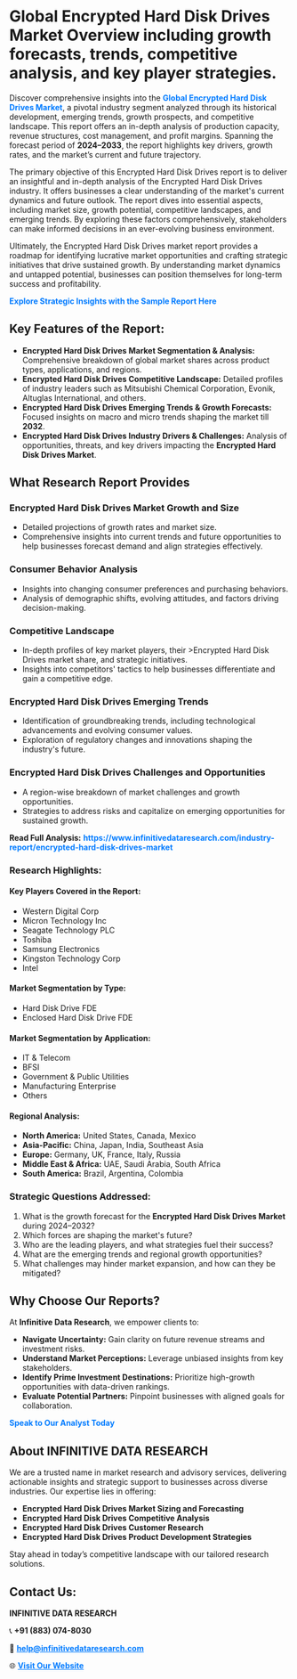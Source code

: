 <h1>Global Encrypted Hard Disk Drives Market Overview including growth forecasts, trends, competitive analysis, and key player strategies.</h1>
<p>
Discover comprehensive insights into the 
<a href="https://www.infinitivedataresearch.com/industry-report/encrypted-hard-disk-drives-market" rel="dofollow" style="color: #007BFF; text-decoration: none;"><strong>Global Encrypted Hard Disk Drives Market</strong></a>, a pivotal industry segment analyzed through its historical development, emerging trends, growth prospects, and competitive landscape. This report offers an in-depth analysis of production capacity, revenue structures, cost management, and profit margins. Spanning the forecast period of <strong>2024–2033</strong>, the report highlights key drivers, growth rates, and the market’s current and future trajectory.
</p>
<p>
The primary objective of this Encrypted Hard Disk Drives report is to deliver an insightful and in-depth analysis of the Encrypted Hard Disk Drives industry. It offers businesses a clear understanding of the market's current dynamics and future outlook. The report dives into essential aspects, including market size, growth potential, competitive landscapes, and emerging trends. By exploring these factors comprehensively, stakeholders can make informed decisions in an ever-evolving business environment.
</p>
<p>
Ultimately, the Encrypted Hard Disk Drives market report provides a roadmap for identifying lucrative market opportunities and crafting strategic initiatives that drive sustained growth. By understanding market dynamics and untapped potential, businesses can position themselves for long-term success and profitability.
</p>
<p>
<a href="https://www.infinitivedataresearch.com/request-sample/reportId=106917" style="color: #007BFF; text-decoration: none;"><strong>Explore Strategic Insights with the Sample Report Here</strong></a>
</p>

<h2>Key Features of the Report:</h2>
<ul>
<li><strong>Encrypted Hard Disk Drives Market Segmentation & Analysis:</strong> Comprehensive breakdown of global market shares across product types, applications, and regions.</li>
<li><strong>Encrypted Hard Disk Drives Competitive Landscape:</strong> Detailed profiles of industry leaders such as Mitsubishi Chemical Corporation, Evonik, Altuglas International, and others.</li>
<li><strong>Encrypted Hard Disk Drives Emerging Trends & Growth Forecasts:</strong> Focused insights on macro and micro trends shaping the market till <strong>2032</strong>.</li>
<li><strong>Encrypted Hard Disk Drives Industry Drivers & Challenges:</strong> Analysis of opportunities, threats, and key drivers impacting the <strong>Encrypted Hard Disk Drives Market</strong>.</li>
</ul>

<h2>What Research Report Provides</h2>
<h3>Encrypted Hard Disk Drives Market Growth and Size</h3>
<ul>
<li>Detailed projections of growth rates and market size.</li>
<li>Comprehensive insights into current trends and future opportunities to help businesses forecast demand and align strategies effectively.</li>
</ul>

<h3>Consumer Behavior Analysis</h3>
<ul>
<li>Insights into changing consumer preferences and purchasing behaviors.</li>
<li>Analysis of demographic shifts, evolving attitudes, and factors driving decision-making.</li>
</ul>

<h3>Competitive Landscape</h3>
<ul>
<li>In-depth profiles of key market players, their >Encrypted Hard Disk Drives market share, and strategic initiatives.</li>
<li>Insights into competitors' tactics to help businesses differentiate and gain a competitive edge.</li>
</ul>

<h3>Encrypted Hard Disk Drives Emerging Trends</h3>
<ul>
<li>Identification of groundbreaking trends, including technological advancements and evolving consumer values.</li>
<li>Exploration of regulatory changes and innovations shaping the industry's future.</li>
</ul>

<h3>Encrypted Hard Disk Drives Challenges and Opportunities</h3>
<ul>
<li>A region-wise breakdown of market challenges and growth opportunities.</li>
<li>Strategies to address risks and capitalize on emerging opportunities for sustained growth.</li>
</ul>
<p><strong>Read Full Analysis:</strong> <a href="https://www.infinitivedataresearch.com/industry-report/encrypted-hard-disk-drives-market" rel="dofollow" style="color: #007BFF; text-decoration: none;"><strong>https://www.infinitivedataresearch.com/industry-report/encrypted-hard-disk-drives-market</strong></a></p>
<h3>Research Highlights:</h3>
<h4>Key Players Covered in the Report:</h4>
<ul><li>Western Digital Corp</li><li>Micron Technology Inc</li><li>Seagate Technology PLC</li><li>Toshiba</li><li>Samsung Electronics</li><li>Kingston Technology Corp</li><li>Intel</li></ul>
<h4>Market Segmentation by Type:</h4>
<ul><li>Hard Disk Drive FDE</li><li>Enclosed Hard Disk Drive FDE</li></ul>
<h4>Market Segmentation by Application:</h4>
<ul><li>IT &amp; Telecom</li><li>BFSI</li><li>Government &amp; Public Utilities</li><li>Manufacturing Enterprise</li><li>Others</li></ul>

<h4>Regional Analysis:</h4>
<ul>
<li><strong>North America:</strong> United States, Canada, Mexico</li>
<li><strong>Asia-Pacific:</strong> China, Japan, India, Southeast Asia</li>
<li><strong>Europe:</strong> Germany, UK, France, Italy, Russia</li>
<li><strong>Middle East & Africa:</strong> UAE, Saudi Arabia, South Africa</li>
<li><strong>South America:</strong> Brazil, Argentina, Colombia</li>
</ul>

<h3>Strategic Questions Addressed:</h3>
<ol>
<li>What is the growth forecast for the <strong>Encrypted Hard Disk Drives Market</strong> during 2024–2032?</li>
<li>Which forces are shaping the market's future?</li>
<li>Who are the leading players, and what strategies fuel their success?</li>
<li>What are the emerging trends and regional growth opportunities?</li>
<li>What challenges may hinder market expansion, and how can they be mitigated?</li>
</ol>

<h2>Why Choose Our Reports?</h2>
<p>At <strong>Infinitive Data Research</strong>, we empower clients to:</p>
<ul>
<li><strong>Navigate Uncertainty:</strong> Gain clarity on future revenue streams and investment risks.</li>
<li><strong>Understand Market Perceptions:</strong> Leverage unbiased insights from key stakeholders.</li>
<li><strong>Identify Prime Investment Destinations:</strong> Prioritize high-growth opportunities with data-driven rankings.</li>
<li><strong>Evaluate Potential Partners:</strong> Pinpoint businesses with aligned goals for collaboration.</li>
</ul>
<p><a href="https://www.infinitivedataresearch.com/industry-report/encrypted-hard-disk-drives-market" rel="dofollow" style="color: #007BFF; text-decoration: none;"><strong>Speak to Our Analyst Today</strong></a></p>

<h2>About INFINITIVE DATA RESEARCH</h2>
<p>We are a trusted name in market research and advisory services, delivering actionable insights and strategic support to businesses across diverse industries. Our expertise lies in offering:</p>
<ul>
<li><strong>Encrypted Hard Disk Drives Market Sizing and Forecasting</strong></li>
<li><strong>Encrypted Hard Disk Drives Competitive Analysis</strong></li>
<li><strong>Encrypted Hard Disk Drives Customer Research</strong></li>
<li><strong>Encrypted Hard Disk Drives Product Development Strategies</strong></li>
</ul>
<p>Stay ahead in today’s competitive landscape with our tailored research solutions.</p>

<h2>Contact Us:</h2>
<p><strong>INFINITIVE DATA RESEARCH</strong></p>
<p>📞 <strong>+91 (883) 074-8030</strong></p>
<p>📧 <strong><a href="mailto:help@infinitivedataresearch.com" style="color: #007BFF;">help@infinitivedataresearch.com</a></strong></p>
<p>🌐 <strong><a href="https://www.infinitivedataresearch.com" rel="dofollow" style="color: #007BFF;">Visit Our Website</a></strong></p>